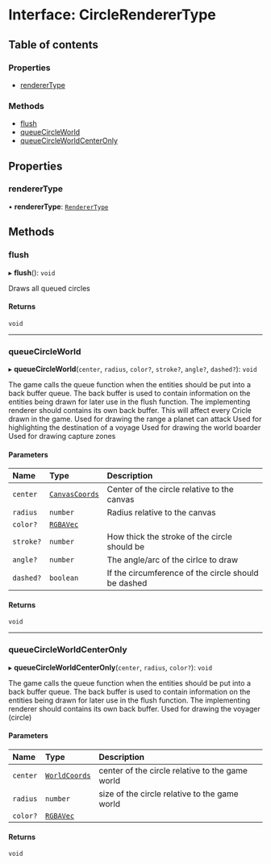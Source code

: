 # Interface: CircleRendererType

## Table of contents

### Properties

- [rendererType](CircleRendererType.md#renderertype)

### Methods

- [flush](CircleRendererType.md#flush)
- [queueCircleWorld](CircleRendererType.md#queuecircleworld)
- [queueCircleWorldCenterOnly](CircleRendererType.md#queuecircleworldcenteronly)

## Properties

### rendererType

• **rendererType**: [`RendererType`](../README.md#renderertype-1)

## Methods

### flush

▸ **flush**(): `void`

Draws all queued circles

#### Returns

`void`

___

### queueCircleWorld

▸ **queueCircleWorld**(`center`, `radius`, `color?`, `stroke?`, `angle?`, `dashed?`): `void`

The game calls the queue function when the entities should be put into a back buffer queue.
The back buffer is used to contain information on the entities being drawn for later use in the flush function.
The implementing renderer should contains its own back buffer.
This will affect every Cricle drawn in the game.
Used for drawing the range a planet can attack
Used for highlighting the destination of a voyage
Used for drawing the world boarder
Used for drawing capture zones

#### Parameters

| Name | Type | Description |
| :------ | :------ | :------ |
| `center` | [`CanvasCoords`](CanvasCoords.md) | Center of the circle relative to the canvas |
| `radius` | `number` | Radius relative to the canvas |
| `color?` | [`RGBAVec`](../README.md#rgbavec) |  |
| `stroke?` | `number` | How thick the stroke of the circle should be |
| `angle?` | `number` | The angle/arc of the cirlce to draw |
| `dashed?` | `boolean` | If the circumference of the circle should be dashed |

#### Returns

`void`

___

### queueCircleWorldCenterOnly

▸ **queueCircleWorldCenterOnly**(`center`, `radius`, `color?`): `void`

The game calls the queue function when the entities should be put into a back buffer queue.
The back buffer is used to contain information on the entities being drawn for later use in the flush function.
The implementing renderer should contains its own back buffer.
Used for drawing the voyager (circle)

#### Parameters

| Name | Type | Description |
| :------ | :------ | :------ |
| `center` | [`WorldCoords`](../README.md#worldcoords) | center of the circle relative to the game world |
| `radius` | `number` | size of the circle relative to the game world |
| `color?` | [`RGBAVec`](../README.md#rgbavec) |  |

#### Returns

`void`
